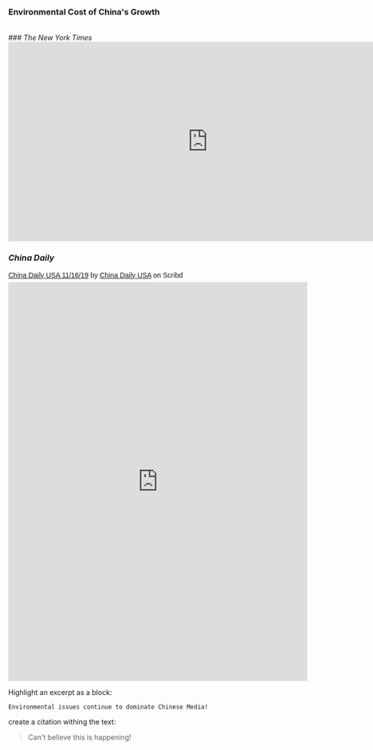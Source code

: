 <div style="background-image:url(https://static.pexels.com/photos/188412/pexels-photo-188412.jpeg;">
</div>


### Environmental Cost of China's Growth
<br>
### <i>The New York Times</i>

<iframe width="800" height="400" src="https://www.youtube.com/embed/t77bLtIck2g" frameborder="0" gesture="media" allowfullscreen></iframe>

<br>

###   <i>China Daily</i>

<p  style=" margin: 12px auto 6px auto; font-family: Helvetica,Arial,Sans-serif; font-style: normal; font-variant: normal; font-weight: normal; font-size: 14px; line-height: normal; font-size-adjust: none; font-stretch: normal; -x-system-font: none; display: block;">   <a title="View China Daily USA 11&#x2F;16&#x2F;19 on Scribd" href="https://www.scribd.com/document/22619751/China-Daily-USA-11-16-19#from_embed"  style="text-decoration: underline;" >China Daily USA 11&#x2F;16&#x2F;19</a> by <a title="View China Daily USA's profile on Scribd" href="https://www.scribd.com/user/19255144/China-Daily-USA#from_embed"  style="text-decoration: underline;" >China Daily USA</a> on Scribd</p><iframe class="scribd_iframe_embed" title="China Daily USA 11/16/19" src="https://www.scribd.com/embeds/22619751/content?start_page=1&view_mode=scroll&access_key=key-ekgqjeiaszux9sh0pql&show_recommendations=true" data-auto-height="false" data-aspect-ratio="0.75" scrolling="no" id="doc_25978" width="600" height="800" frameborder="0"></iframe>


Highlight an excerpt as a block:
```
Environmental issues continue to dominate Chinese Media!
```
create a citation withing the text:

> Can't believe this is happening! 

